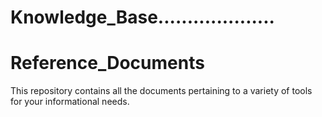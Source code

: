 # Knowledge_Base....................

# Reference_Documents

This repository contains all the documents pertaining to a variety of tools for your informational needs.
